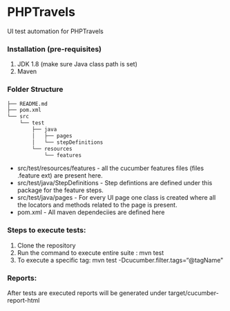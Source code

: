 # PHPTravels
UI test automation for PHPTravels 

### Installation (pre-requisites)
1. JDK 1.8 (make sure Java class path is set)
2. Maven

### Folder Structure

```sh
├── README.md
├── pom.xml
└── src
    └── test
        ├── java
        │   ├── pages
        │   └── stepDefinitions
        └── resources
            └── features
```
* src/test/resources/features - all the cucumber features files (files .feature ext) are present here.
* src/test/java/StepDefinitions - Step defintions are defined under this package for the feature steps.
* src/test/java/pages - For every UI page one class is created where all the locators and methods related to the page is present.
* pom.xml - All maven dependeciies are defined here

### Steps to execute tests:
1. Clone the repository
2. Run the command to execute entire suite : mvn test
3. To execute a specific tag: mvn test  -Dcucumber.filter.tags=“@tagName"  

### Reports:
After tests are executed reports will be generated under
target/cucumber-report-html

 
